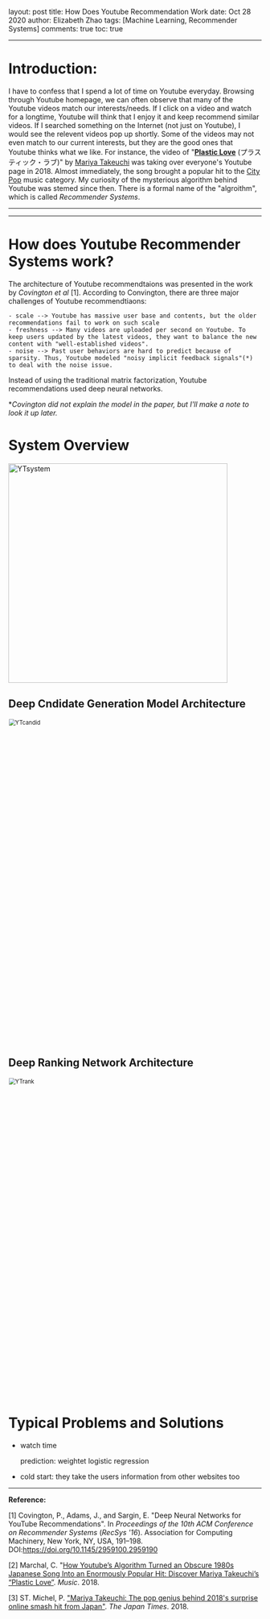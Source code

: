 layout: post
title: How Does Youtube Recommendation Work
date: Oct 28 2020
author: Elizabeth Zhao
tags: [Machine Learning, Recommender Systems]
comments: true
toc: true

---

# Introduction:

I have to confess that I spend a lot of time on Youtube everyday. Browsing through Youtube homepage, we can often observe that many of the Youtube videos match our interests/needs. If I click on a video and watch for a longtime, Youtube will think that I enjoy it and keep recommend similar videos. If I searched something on the Internet (not just on Youtube), I would see the relevent videos pop up shortly. Some of the videos may not even match to our current interests, but they are the good ones that Youtube thinks what we like. For instance, the video of "**[Plastic Love](https://www.youtube.com/watch?v=3bNITQR4Uso)** (プラスティック・ラブ)" by [Mariya Takeuchi](https://en.wikipedia.org/wiki/Mariya_Takeuchi) was taking over everyone's Youtube page in 2018. Almost immediately, the song brought a popular hit to the [City Pop](https://en.wikipedia.org/wiki/City_pop) music category. My curiosity of the mysterious algorithm behind Youtube was stemed since then. There is a formal name of the "algroithm", which is called *Recommender Systems*. 

---

<!--**What is *Recommender Systems*?** -->

<!--Recommender System is ...-->

---

# How does Youtube Recommender Systems work? 

The architecture of Youtube recommendtaions was presented in the work by *Covington et al* [1]. According to Convington, there are three major challenges of Youtube recommendtiaons: 

	- scale --> Youtube has massive user base and contents, but the older recommendations fail to work on such scale
	- freshness --> Many videos are uploaded per second on Youtube. To keep users updated by the latest videos, they want to balance the new content with "well-established videos".
	- noise --> Past user behaviors are hard to predict because of sparsity. Thus, Youtube modeled "noisy implicit feedback signals"(*) to deal with the noise issue. 

Instead of using the traditional matrix factorization, Youtube recommendations used deep neural networks.

**Covington did not explain the model in the paper, but I'll make a note to look it up later.*

# System Overview

<img width="436" alt="YTsystem" src="https://user-images.githubusercontent.com/56653390/98744789-52fc8900-2380-11eb-923f-71beb169538d.png">



## Deep Cndidate Generation Model Architecture

<img width="801" alt="YTcandid" src="https://user-images.githubusercontent.com/56653390/98745009-b71f4d00-2380-11eb-9198-b38f3686bc74.png" style = "zoom:80%">



## Deep Ranking Network Architecture

<img width="787" alt="YTrank" src="https://user-images.githubusercontent.com/56653390/98744863-74f60b80-2380-11eb-96c4-cb93a5c7cdf7.png" style="zoom:80%;" >



# Typical Problems and Solutions

- watch time

  prediction: weightet logistic regression

  

- cold start: they take the users information from other websites too

  

---



**Reference:**

[1] Covington, P., Adams, J., and Sargin, E. "Deep Neural Networks for YouTube Recommendations". In *Proceedings of the 10th ACM Conference on Recommender Systems* (*RecSys '16*). Association for Computing Machinery, New York, NY, USA, 191–198. DOI:https://doi.org/10.1145/2959100.2959190



[2] Marchal, C. "[How Youtube’s Algorithm Turned an Obscure 1980s Japanese Song Into an Enormously Popular Hit: Discover Mariya Takeuchi’s “Plastic Love”](https://www.openculture.com/2018/10/youtubes-algorithm-turned-obscure-1980s-japanese-song-enormously-popular-hit-discover-mariya-takeuchis-plastic-love.html). *Music*. 2018.



[3] ST. Michel, P. ["Mariya Takeuchi: The pop genius behind 2018's surprise online smash hit from Japan"](https://www.japantimes.co.jp/culture/2018/11/17/music/mariya-takeuchi-pop-genius-behind-2018s-surprise-online-smash-hit-japan/). *The Japan Times*. 2018. 



